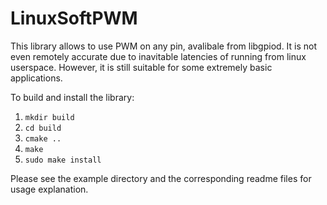 # LinuxSoftPWM
This library allows to use PWM on any pin, avalibale from libgpiod. 
It is not even remotely accurate due to inavitable latencies of running from linux userspace. However, it is still suitable for some extremely basic applications. 

To build and install the library:
1. `mkdir build`
2. `cd build`
3. `cmake ..`
4. `make`
5. `sudo make install`

Please see the example directory and the corresponding readme files for usage explanation.
